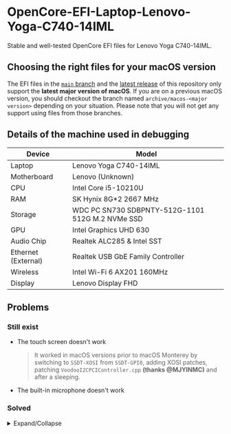 # OpenCore-EFI-Laptop-Lenovo-Yoga-C740-14IML

Stable and well-tested OpenCore EFI files for Lenovo Yoga C740-14IML.

## Choosing the right files for your macOS version

The EFI files in the [`main` branch](https://github.com/ThrRip/OpenCore-EFI-Laptop-Lenovo-Yoga-C740-14IML/tree/main) and the [latest release](https://github.com/ThrRip/OpenCore-EFI-Laptop-Lenovo-Yoga-C740-14IML/releases/latest) of this repository only support the **latest major version of macOS**. If you are on a previous macOS version, you should checkout the branch named `archive/macos-<major version>` depending on your situation. Please note that you will not get any support using files from those branches.

## Details of the machine used in debugging

| Device      | Model               |
| ----------- | ------------------- |
| Laptop      | Lenovo Yoga C740-14IML |
| Motherboard | Lenovo (Unknown)    |
| CPU         | Intel Core i5-10210U |
| RAM         | SK Hynix 8G\*2 2667 MHz |
| Storage     | WDC PC SN730 SDBPNTY-512G-1101 512G M.2 NVMe SSD |
| GPU         | Intel Graphics UHD 630 |
| Audio Chip  | Realtek ALC285 & Intel SST |
| Ethernet (External) | Realtek USB GbE Family Controller |
| Wireless    | Intel Wi-Fi 6 AX201 160MHz |
| Display     | Lenovo Display FHD  |

## Problems

### Still exist

- The touch screen doesn't work
  > It worked in macOS versions prior to macOS Monterey by switching to `SSDT-XOSI` from `SSDT-GPI0`, adding XOSI patches, patching `VoodooI2CPCIController.cpp` **(thanks @MJYINMC)** and after a sleeping.
- The built-in microphone doesn't work

### Solved

<details>
<summary>Expand/Collapse</summary>

_Sorted by discovered date, newer to older._

- System Preferences app crash (or freeze or throw a "Could not load ... preference pane" error) when trying to open the following panes:
  - Siri
  - Accessibility
  - Network
  - Bluetooth
  - Mouse
  > Fixed by removing `IntelBluetoothInjector.kext` and adding `BlueToolFixup.kext`, credit to [extra instructions for Monterey users](https://openintelwireless.github.io/IntelBluetoothFirmware/FAQ.html#what-additional-steps-should-i-do-to-make-bluetooth-work-on-macos-monterey-and-newer) by [OpenIntelWireless](https://github.com/OpenIntelWireless).
- Extremely slow OS starting-up
  > Same cause and solution as the crashing of System Preferences.
- The audio chip failed to drive
  > AppleALC.kext with `layout-id` 61 is OK.
- Unable to enter macOS 11.0.1 Installer (Whether it is in-system upgrade or USB upgrade)
  > You have to set the value of DVMT pre-allocated by **patching BIOS** (setting it in the `config.plist` for OpenCore won't work). See [here](https://zhuanlan.zhihu.com/p/266400995) for the instructions and **thanks @MJYINMC**.
- Stuck on `apfs_module_start... Previous shutdown cause...` while booting into the installer
  > Not problems with EFI files, solved after reflash the USB Installer.
- Stuck on `IOG flags ... Generation from SMC report as ... IOPPF ...` while booting into the installer
  > Solved after fixing SSDTs, adding some kernel extensions, etc.
- Stuck on `[ PCI configuration end, bridges 2, devices 20 ]` while booting into the installer
  > Solved after reordering the SSDTs.

</details>
